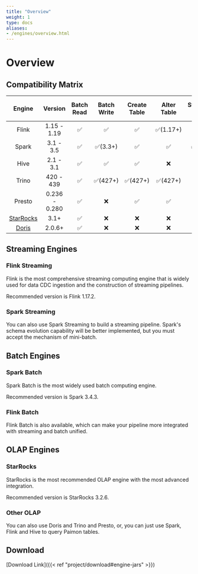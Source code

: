 ```yaml
---
title: "Overview"
weight: 1
type: docs
aliases:
- /engines/overview.html
---
```

<!--
Licensed to the Apache Software Foundation (ASF) under one
or more contributor license agreements.  See the NOTICE file
distributed with this work for additional information
regarding copyright ownership.  The ASF licenses this file
to you under the Apache License, Version 2.0 (the
"License"); you may not use this file except in compliance
with the License.  You may obtain a copy of the License at

  http://www.apache.org/licenses/LICENSE-2.0

Unless required by applicable law or agreed to in writing,
software distributed under the License is distributed on an
"AS IS" BASIS, WITHOUT WARRANTIES OR CONDITIONS OF ANY
KIND, either express or implied.  See the License for the
specific language governing permissions and limitations
under the License.
-->

# Overview

## Compatibility Matrix

|                                     Engine                                      |    Version    |  Batch Read |  Batch Write  |  Create Table |  Alter Table  | Streaming Write  |  Streaming Read  | Batch Overwrite |  DELETE & UPDATE   | MERGE INTO  |
|:-------------------------------------------------------------------------------:|:-------------:|:-----------:|:-------------:|:-------------:|:-------------:|:----------------:|:----------------:|:---------------:|:------------------:|:-----------:|
|                                      Flink                                      |  1.15 - 1.19  |     ✅      |      ✅      |      ✅       |  ✅(1.17+)   |        ✅        |       ✅        |        ✅        |    ✅(1.17+)      |      ❌     |
|                                      Spark                                      |   3.1 - 3.5   |     ✅      |   ✅(3.3+)   |      ✅       |      ✅      |      ✅(3.3+)    |    ✅(3.3+)     |     ✅(3.2+)     |     ✅(3.2+)      |   ✅(3.2+)  |
|                                      Hive                                       |   2.1 - 3.1   |     ✅      |      ✅      |      ✅       |      ❌      |        ❌        |       ❌        |        ❌        |         ❌        |      ❌     |
|                                      Trino                                      |   420 - 439   |     ✅      |   ✅(427+)   |   ✅(427+)    |   ✅(427+)   |        ❌        |       ❌        |        ❌        |         ❌        |      ❌     |
|                                     Presto                                      | 0.236 - 0.280 |     ✅      |      ❌      |      ✅       |      ✅      |        ❌        |       ❌        |        ❌        |         ❌        |      ❌     |
| [StarRocks](https://docs.starrocks.io/docs/data_source/catalog/paimon_catalog/) |     3.1+      |     ✅      |      ❌      |      ❌       |      ❌      |        ❌        |       ❌        |        ❌        |         ❌        |      ❌     |
| [Doris](https://doris.apache.org/docs/lakehouse/datalake-analytics/paimon)      |     2.0.6+    |     ✅      |      ❌      |      ❌       |      ❌      |        ❌        |       ❌        |        ❌        |         ❌        |      ❌     |

## Streaming Engines

### Flink Streaming

Flink is the most comprehensive streaming computing engine that is widely used for data CDC ingestion and the
construction of streaming pipelines.

Recommended version is Flink 1.17.2.

### Spark Streaming

You can also use Spark Streaming to build a streaming pipeline. Spark's schema evolution capability will be better
implemented, but you must accept the mechanism of mini-batch.

## Batch Engines

### Spark Batch

Spark Batch is the most widely used batch computing engine.

Recommended version is Spark 3.4.3.

### Flink Batch

Flink Batch is also available, which can make your pipeline more integrated with streaming and batch unified.

## OLAP Engines

### StarRocks

StarRocks is the most recommended OLAP engine with the most advanced integration.

Recommended version is StarRocks 3.2.6.

### Other OLAP

You can also use Doris and Trino and Presto, or, you can just use Spark, Flink and Hive to query Paimon tables.

## Download

[Download Link]({{< ref "project/download#engine-jars" >}})
